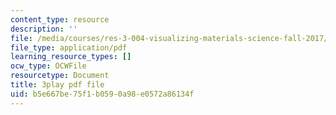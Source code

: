 ```yaml
---
content_type: resource
description: ''
file: /media/courses/res-3-004-visualizing-materials-science-fall-2017/b5e667be75f1b0590a98e0572a86134f_yb-cS9xeNqs.pdf
file_type: application/pdf
learning_resource_types: []
ocw_type: OCWFile
resourcetype: Document
title: 3play pdf file
uid: b5e667be-75f1-b059-0a98-e0572a86134f
---
```


